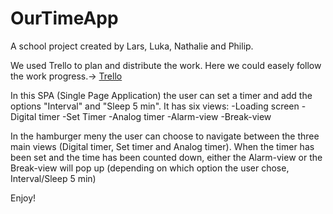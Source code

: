 # OurTimeApp
A school project created by Lars, Luka, Nathalie and Philip.

We used Trello to plan and distribute the work. Here we could easely follow the work progress.-> <a href="https://trello.com/b/HIuBB0vd/the-poop-scientists">Trello</a>
 
In this SPA (Single Page Application) the user can set a timer and add the options "Interval" and "Sleep 5 min".
It has six views:
-Loading screen
-Digital timer
-Set Timer
-Analog timer
-Alarm-view
-Break-view

In the hamburger meny the user can choose to navigate between the three main views (Digital timer, Set timer and Analog timer).
When the timer has been set and the time has been counted down, either the Alarm-view or the Break-view will pop up (depending on which option the user chose, Interval/Sleep 5 min)

Enjoy!
